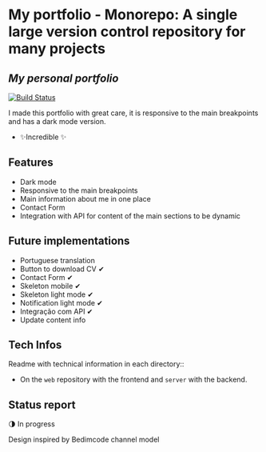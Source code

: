 # My portfolio - Monorepo: A single large version control repository for many projects

## _My personal portfolio_

[![Build Status](https://travis-ci.org/joemccann/dillinger.svg?branch=master)](https://findcarolinacosta.github.io/)

I made this portfolio with great care, it is responsive to the main breakpoints and has a dark mode version.

- ✨Incredible ✨

## Features

- Dark mode
- Responsive to the main breakpoints
- Main information about me in one place
- Contact Form
- Integration with API for content of the main sections to be dynamic

## Future implementations 
- Portuguese translation
- Button to download CV ✔
- Contact Form ✔
- Skeleton mobile ✔
- Skeleton light mode ✔
- Notification light mode ✔
- Integração com API ✔
- Update content info

## Tech Infos

Readme with technical information in each directory::
- On the `web` repository with the frontend and `server` with the backend.

## Status report
:last_quarter_moon: In progress


Design inspired by Bedimcode channel model
